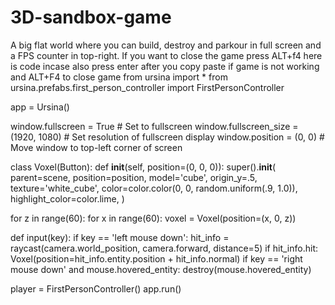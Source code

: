 # 3D-sandbox-game
A big flat world where you can build, destroy and parkour in full screen and a FPS counter in top-right. If you want to close the game press ALT+f4
here is code incase also press enter after you copy paste if game is not working and ALT+F4 to close game
from ursina import *
from ursina.prefabs.first_person_controller import FirstPersonController

app = Ursina()

window.fullscreen = True  # Set to fullscreen
window.fullscreen_size = (1920, 1080)  # Set resolution of fullscreen display
window.position = (0, 0)  # Move window to top-left corner of screen

class Voxel(Button):
    def __init__(self, position=(0, 0, 0)):
        super().__init__(
            parent=scene,
            position=position,
            model='cube',
            origin_y=.5,
            texture='white_cube',
            color=color.color(0, 0, random.uniform(.9, 1.0)),
            highlight_color=color.lime,
        )

for z in range(60):
    for x in range(60):
        voxel = Voxel(position=(x, 0, z))


def input(key):
    if key == 'left mouse down':
        hit_info = raycast(camera.world_position, camera.forward, distance=5)
        if hit_info.hit:
            Voxel(position=hit_info.entity.position + hit_info.normal)
    if key == 'right mouse down' and mouse.hovered_entity:
        destroy(mouse.hovered_entity)


player = FirstPersonController()
app.run()
